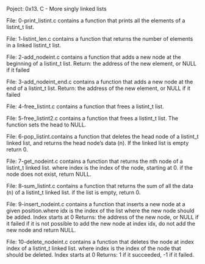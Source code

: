 Poject: 0x13. C - More singly linked lists

File: 0-print_listint.c contains a function that prints all the elements of a listint_t list.

File: 1-listint_len.c contains a function that returns the number of elements in a linked listint_t list.

File: 2-add_nodeint.c contains a function that adds a new node at the beginning of a listint_t list. Return: the address of the new element, or NULL if it failed

File: 3-add_nodeint_end.c contains a function that adds a new node at the end of a listint_t list. Return: the address of the new element, or NULL if it failed

File: 4-free_listint.c contains a function that frees a listint_t list.

File: 5-free_listint2.c contains  a function that frees a listint_t list. The function sets the head to NULL.

File: 6-pop_listint.contains  a function that deletes the head node of a listint_t linked list, and returns the head node’s data (n). If the linked list is empty return 0.

File: 7-get_nodeint.c contains a function that returns the nth node of a listint_t linked list. where index is the index of the node, starting at 0. if the node does not exist, return NULL.

File: 8-sum_listint.c contains a function that returns the sum of all the data (n) of a listint_t linked list. if the list is empty, return 0.

File: 9-insert_nodeint.c contains a function that inserts a new node at a given position.where idx is the index of the list where the new node should be added. Index starts at 0
Returns: the address of the new node, or NULL if it failed
if it is not possible to add the new node at index idx, do not add the new node and return NULL.

File: 10-delete_nodeint.c contains a function that deletes the node at index index of a listint_t linked list. where index is the index of the node that should be deleted. Index starts at 0
Returns: 1 if it succeeded, -1 if it failed.
